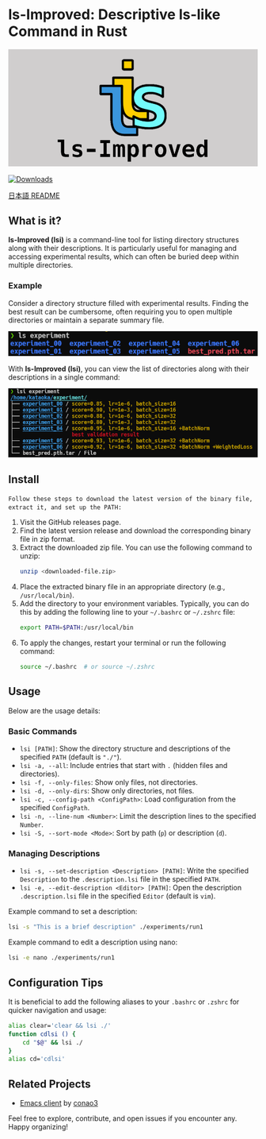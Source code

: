 # ls-Improved: Descriptive ls-like Command in Rust

![ls](https://github.com/ShotaroKataoka/ls-Improved/blob/master/doc/images/lsi.png)

[![Downloads](https://pepy.tech/badge/ls-improved)](https://pepy.tech/project/ls-improved)

[日本語 README](https://github.com/ShotaroKataoka/ls-Improved/blob/master/README.ja.md)

## What is it?

**ls-Improved (lsi)** is a command-line tool for listing directory structures along with their descriptions. It is particularly useful for managing and accessing experimental results, which can often be buried deep within multiple directories.

### Example

Consider a directory structure filled with experimental results. Finding the best result can be cumbersome, often requiring you to open multiple directories or maintain a separate summary file.

![ls](https://github.com/ShotaroKataoka/ls-Improved/blob/master/doc/images/ls_using.png)

With **ls-Improved (lsi)**, you can view the list of directories along with their descriptions in a single command:

![lsi](https://github.com/ShotaroKataoka/ls-Improved/blob/master/doc/images/lsi_using.png)

## Install

`Follow these steps to download the latest version of the binary file, extract it, and set up the PATH:`

1. Visit the GitHub releases page.
2. Find the latest version release and download the corresponding binary file in zip format.
3. Extract the downloaded zip file. You can use the following command to unzip:
   ```sh
   unzip <downloaded-file.zip>
   ```
4. Place the extracted binary file in an appropriate directory (e.g., `/usr/local/bin`).
5. Add the directory to your environment variables. Typically, you can do this by adding the following line to your `~/.bashrc` or `~/.zshrc` file:
   ```sh
   export PATH=$PATH:/usr/local/bin
   ```
6. To apply the changes, restart your terminal or run the following command:
   ```sh
   source ~/.bashrc  # or source ~/.zshrc
   ```

## Usage

Below are the usage details:

### Basic Commands

- `lsi [PATH]`: Show the directory structure and descriptions of the specified `PATH` (default is `"./"`).
- `lsi -a, --all`: Include entries that start with `.` (hidden files and directories).
- `lsi -f, --only-files`: Show only files, not directories.
- `lsi -d, --only-dirs`: Show only directories, not files.
- `lsi -c, --config-path <ConfigPath>`: Load configuration from the specified `ConfigPath`.
- `lsi -n, --line-num <Number>`: Limit the description lines to the specified `Number`.
- `lsi -S, --sort-mode <Mode>`: Sort by path (`p`) or description (`d`).

### Managing Descriptions

- `lsi -s, --set-description <Description> [PATH]`: Write the specified `Description` to the `.description.lsi` file in the specified `PATH`.
- `lsi -e, --edit-description <Editor> [PATH]`: Open the description `.description.lsi` file in the specified `Editor` (default is `vim`).

Example command to set a description:

```sh
lsi -s "This is a brief description" ./experiments/run1
```

Example command to edit a description using nano:

```sh
lsi -e nano ./experiments/run1
```

## Configuration Tips

It is beneficial to add the following aliases to your `.bashrc` or `.zshrc` for quicker navigation and usage:

```sh
alias clear='clear && lsi ./'
function cdlsi () {
    cd "$@" && lsi ./
}
alias cd='cdlsi'
```

## Related Projects

- [Emacs client](https://github.com/conao3/dired-lsi.el) by [conao3](https://github.com/conao3)

Feel free to explore, contribute, and open issues if you encounter any. Happy organizing!
